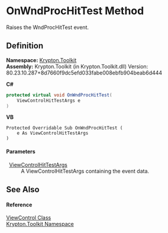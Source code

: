 # OnWndProcHitTest Method


Raises the WndProcHitTest event.



## Definition
**Namespace:** <a href="79d2eac2-21f4-54ff-7552-b20c33c30600.md">Krypton.Toolkit</a>  
**Assembly:** Krypton.Toolkit (in Krypton.Toolkit.dll) Version: 80.23.10.287+8d7660f9dc5efd033fabe008ebfb904beab6d444

**C#**
``` C#
protected virtual void OnWndProcHitTest(
	ViewControlHitTestArgs e
)
```
**VB**
``` VB
Protected Overridable Sub OnWndProcHitTest ( 
	e As ViewControlHitTestArgs
)
```



#### Parameters
<dl><dt>  <a href="069cbe49-0c71-8133-4cd2-c94cb97f33ba.md">ViewControlHitTestArgs</a></dt><dd>A ViewControlHitTestArgs containing the event data.</dd></dl>

## See Also


#### Reference
<a href="decb0013-c347-ce35-6750-754b29af4dc7.md">ViewControl Class</a>  
<a href="79d2eac2-21f4-54ff-7552-b20c33c30600.md">Krypton.Toolkit Namespace</a>  
